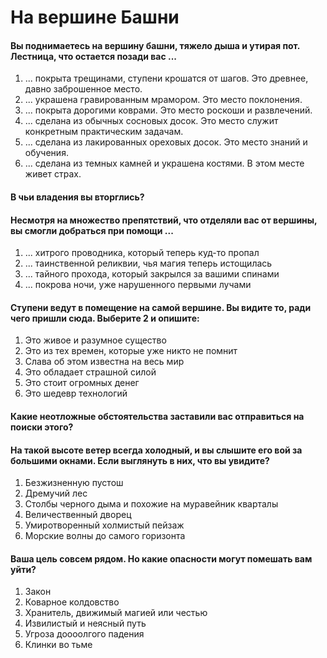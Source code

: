 # На вершине Башни

#### Вы поднимаетесь на вершину башни, тяжело дыша и утирая пот. Лестница, что остается позади вас ...

1. ... покрыта трещинами, ступени крошатся от шагов. Это древнее, давно заброшенное место.
2. ... украшена гравированным мрамором. Это место поклонения.
3. ... покрыта дорогими коврами. Это место роскоши и развлечений.
4. ... сделана из обычных сосновых досок. Это место служит конкретным практическим задачам.
5. ... сделана из лакированных ореховых досок. Это место знаний и обучения.
6. ... сделана из темных камней и украшена костями. В этом месте живет страх.

#### В чьи владения вы вторглись?

#### Несмотря на множество препятствий, что отделяли вас от вершины, вы смогли добраться при помощи ...

1. ... хитрого проводника, который теперь куд-то пропал
2. ... таинственной реликвии, чья магия теперь истощилась
3. ... тайного прохода, который закрылся за вашими спинами
4. ... покрова ночи, уже нарушенного первыми лучами

#### Ступени ведут в помещение на самой вершине. Вы видите то, ради чего пришли сюда. Выберите 2 и опишите:

1. Это живое и разумное существо
2. Это из тех времен, которые уже никто не помнит
3. Слава об этом известна на весь мир
4. Это обладает страшной силой
5. Это стоит огромных денег
6. Это шедевр технологий

#### Какие неотложные обстоятельства заставили вас отправиться на поиски этого?

#### На такой высоте ветер всегда холодный, и вы слышите его вой за большими окнами. Если выглянуть в них, что вы увидите?

1. Безжизненную пустош
2. Дремучий лес
3. Столбы черного дыма и похожие на муравейник кварталы
4. Величественный дворец
5. Умиротворенный холмистый пейзаж
6. Морские волны до самого горизонта

#### Ваша цель совсем рядом. Но какие опасности могут помешать вам уйти?

1. Закон
2. Коварное колдовство
3. Хранитель, движимый магией или честью
4. Извилистый и неясный путь
5. Угроза доооолгого падения
6. Клинки во тьме
